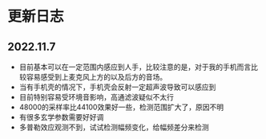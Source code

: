 # 更新日志

## 2022.11.7

+ 目前基本可以在一定范围内感应到人手，比较注意的是，对于我的手机而言比较容易感受到上麦克风上方的以及后方的音场。
+ 当有手机壳的情况下，手机壳会反射一定超声波导致可以感应到
+ 目前特别容易受环境音影响，高通滤波疑似不太行
+ 48000的采样率比44100效果好一些，检测范围扩大了，原因不明
+ 有很多玄学参数需要好好调
+ 多普勒效应观测不到，试试检测幅频变化，给幅频差分来检测